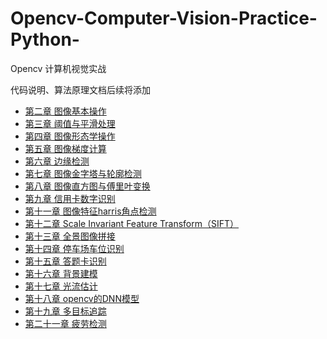 # Opencv-Computer-Vision-Practice-Python-
Opencv 计算机视觉实战

代码说明、算法原理文档后续将添加

- [第二章 图像基本操作]()
- [第三章 阈值与平滑处理]()
- [第四章 图像形态学操作]()
- [第五章 图像梯度计算]()
- [第六章 边缘检测]()
- [第七章 图像金字塔与轮廓检测]()
- [第八章 图像直方图与傅里叶变换]()
- [第九章 信用卡数字识别]()
- [第十一章 图像特征harris角点检测]()
- [第十二章 Scale Invariant Feature Transform（SIFT）]()
- [第十三章 全景图像拼接]()
- [第十四章 停车场车位识别]()
- [第十五章 答题卡识别]()
- [第十六章 背景建模]()
- [第十七章 光流估计]()
- [第十八章 opencv的DNN模型]()
- [第十九章 多目标追踪]()
- [第二十一章 疲劳检测]()
